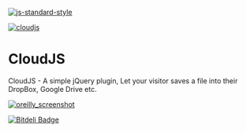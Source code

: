 [![js-standard-style](https://img.shields.io/badge/code%20style-standard-brightgreen.svg?style=flat)](https://github.com/feross/standard)

[![cloudjs](https://cloud.githubusercontent.com/assets/7023876/12836758/dd807a2a-cbe5-11e5-8a7b-e28a8d5544ea.png)](https://webmechanicx.github.io/CloudJS/)


# CloudJS
CloudJS - A simple jQuery plugin, Let your visitor saves a file into their DropBox, Google Drive etc.


[![oreilly_screenshot](https://cloud.githubusercontent.com/assets/7023876/12835170/03d9f920-cbd8-11e5-861c-b255209cdb2c.jpg)](http://www.oreilly.com)

[![Bitdeli Badge](https://d2weczhvl823v0.cloudfront.net/webmechanicx/cloudjs/trend.png)](https://bitdeli.com/free "Bitdeli Badge")
